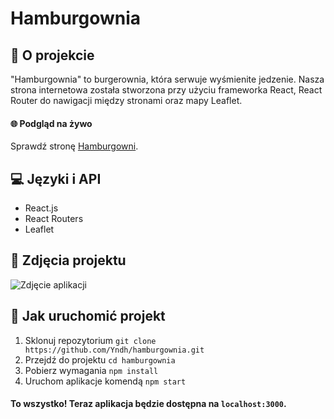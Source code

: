 # Hamburgownia

## 🍔 O projekcie
  
"Hamburgownia" to burgerownia, która serwuje wyśmienite jedzenie. Nasza strona internetowa została stworzona przy użyciu frameworka React, React Router do nawigacji między stronami oraz mapy Leaflet.

#### 🌐 Podgląd na żywo

Sprawdź stronę [Hamburgowni](https://yndh.github.io/hamburgownia/).

## 💻 Języki i API

* React.js
* React Routers
* Leaflet

## 📸 Zdjęcia projektu

![Zdjęcie aplikacji](https://cdn.discordapp.com/attachments/826446165784002561/1109164383671689297/hamburgownia.png)



## 🚀 Jak uruchomić projekt

1. Sklonuj repozytorium `git clone https://github.com/Yndh/hamburgownia.git`
2. Przejdź do projektu `cd hamburgownia`
3. Pobierz wymagania `npm install`
4. Uruchom aplikacje komendą `npm start`
#### To wszystko! Teraz aplikacja będzie dostępna na `localhost:3000`.